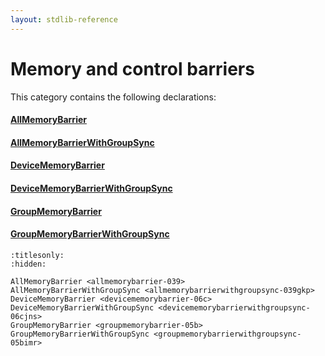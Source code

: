 ```yaml
---
layout: stdlib-reference
---
```

# Memory and control barriers

This category contains the following declarations:

#### [AllMemoryBarrier](allmemorybarrier-039.html)

#### [AllMemoryBarrierWithGroupSync](allmemorybarrierwithgroupsync-039gkp.html)

#### [DeviceMemoryBarrier](devicememorybarrier-06c.html)

#### [DeviceMemoryBarrierWithGroupSync](devicememorybarrierwithgroupsync-06cjns.html)

#### [GroupMemoryBarrier](groupmemorybarrier-05b.html)

#### [GroupMemoryBarrierWithGroupSync](groupmemorybarrierwithgroupsync-05bimr.html)


```{toctree}
:titlesonly:
:hidden:

AllMemoryBarrier <allmemorybarrier-039>
AllMemoryBarrierWithGroupSync <allmemorybarrierwithgroupsync-039gkp>
DeviceMemoryBarrier <devicememorybarrier-06c>
DeviceMemoryBarrierWithGroupSync <devicememorybarrierwithgroupsync-06cjns>
GroupMemoryBarrier <groupmemorybarrier-05b>
GroupMemoryBarrierWithGroupSync <groupmemorybarrierwithgroupsync-05bimr>
```
